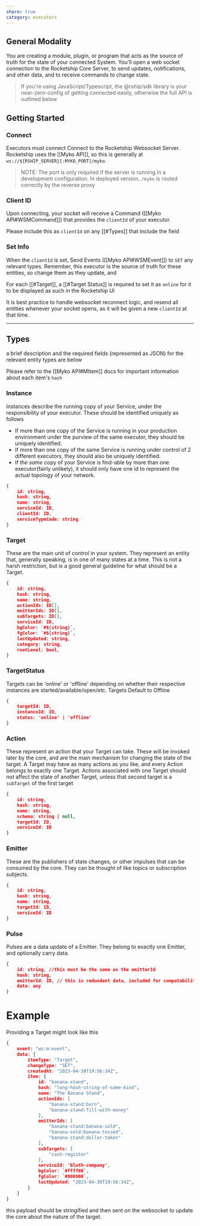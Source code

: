 ```yaml
---
share: true
category: executors
---
```


## General Modality

You are creating a module, plugin, or program that acts as the source of truth for the state of your connected System. You'll open a web socket connection to the Rocketship Core Server, to send updates, notifications, and other data, and to receive commands to change state.

> If you're using JavaScript/Typescript, the @rship/sdk library is your near-zero-config of getting connected easily, otherwise the full API is outlined below

## Getting Started
### Connect 
Executors must connect Connect to the Rocketship Websocket Server. Rocketship uses the [[Myko API]], so this is generally at `ws://${RSHIP_SERVER}[:MYKO_PORT]/myko`. 

> NOTE: The port is only required if the server is running in a development configuration. In deployed version, `/myko` is routed correctly by the reverse proxy

### Client ID

Upon connecting, your socket will receive a Command ([[Myko API#WSMCommand]]) that provides the `clientId` of your executor.
 
Please include this as `clientId` on any [[#Types]] that include the field
### Set Info

When the `clientId` is set, Send Events ([[Myko API#WSMEvent]]) to `SET` any relevant types. Remember, this executor is the source of truth for these entities, so change them as they update, and 

For each [[#Target]], a [[#Target Status]] is required to set it as `online` for it to be displayed as such in the Rocketship UI

It is best practice to handle websocket reconnect logic, and resend all entities whenever your socket opens, as it will be given a new `clientId` at that time. 

---
## Types   

a brief description and the required fields (represented as JSON) for the relevant entity types are below

Please refer to the [[Myko API#MItem]] docs for important information about each item's `hash`

### Instance
Instances describe the running copy of your Service, under the responsibility of your executor. These should be identified uniquely as follows
- If more than one copy of the Service is running in your production environment under the purview of the same executor, they should be uniquely identified. 
- If more than one copy of the same Service is running under control of 2 different executors, they should also be uniquely identified. 
- If *the same* copy of your Service is find-able by more than one executor(fairly unlikely), it should only have one id to represent the actual topology of your network. 

```JSON
{
	id: string, 
	hash: string,
	name: string,
	serviceId: ID,
	clientId: ID,
	serviceTypeCode: string
}
```

### Target
These are the main unit of control in your system. They represent an entity that, generally speaking, is in one of many states at a time. This is not a harsh restriction, but is a good general guideline for what should be a Target. 

```JSON
{
	id: string, 
	hash: string,
	name: string,
	actionIds: ID[],
	emitterIds: ID[],
	subTargets: ID[],
	serviceId: ID,
	bgColor: `#${string}`,
	fgColor: `#${string}`,
	lastUpdated: string,
	category: string,
	rootLevel: bool,
}
```

### TargetStatus
Targets can be 'online' or 'offline' depending on whether their respective instances are started/available/open/etc. Targets Default to Offline

```json
{
	targetId: ID,
	instanceId: ID,
	status: 'online' | 'offline'
}
```
### Action
These represent an action that your Target can take. These will be invoked later by the core, and are the main mechanism for changing the state of the target. A Target may have as many actions as you like, and every Action belongs to exactly one Target. Actions associated with one Target should *not* affect the state of another Target, unless that second target is a `subTarget` of the first target

```JSON
{
	id: string, 
	hash: string,
	name: string,
	schema: string | null,
	targetId: ID,
	serviceId: ID
}
```

### Emitter
These are the publishers of state changes, or other impulses that can be consumed by the core. They can be thought of like topics or subscription subjects. 

```JSON
{
	id: string, 
	hash: string,
	name: string,
	targetId: ID,
	serviceId: ID
}
```

### Pulse
Pulses are a data update of a Emitter. They belong to exactly one Emitter, and optionally carry data. 

```JSON
{
	id: string, //this must be the same as the emitterId
	hash: string,
	emitterId: ID, // this is redundant data, included for compatability
	data: any
}
```


# Example

Providing a Target might look like this

```JSON
{
	event: "ws:m:event",
	data: {
		itemType: "Target", 
		changeType: "SET", 
		createdAt: "2023-04-30T19:56:34Z",
		item: {	
			id: "banana-stand", 
			hash: "long-hash-string-of-some-kind",
			name: "The Banana Stand",
			actionIds: [
				"banana-stand:burn", 
				"banana-stand:fill-with-money"
			],
			emitterIds: [
				"banana-stand:banana-sold",
				"banana-sold:banana-tossed",
				"banana-stand:dollar-taken"
			],
			subTargets: [
				"cash-register"
			],
			serviceId: 'bluth-company',
			bgColor: `#ffff00`,
			fgColor: `#000000`,
			lastUpdated: "2023-04-30T19:56:34Z",
		}
	}
}
```

this payload should be stringified and then sent on the websocket to update the core about the nature of the target. 
